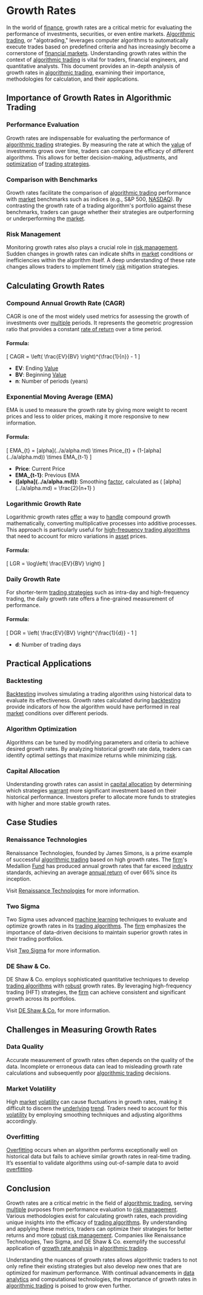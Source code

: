 # Growth Rates

In the world of [finance](../f/finance.md), growth rates are a critical metric for evaluating the performance of investments, securities, or even entire markets. [Algorithmic trading](../a/algorithmic_trading.md), or "algotrading," leverages computer algorithms to automatically execute trades based on predefined criteria and has increasingly become a cornerstone of [financial markets](../f/financial_market.md). Understanding growth rates within the context of [algorithmic trading](../a/algorithmic_trading.md) is vital for traders, financial engineers, and quantitative analysts. This document provides an in-depth analysis of growth rates in [algorithmic trading](../a/algorithmic_trading.md), examining their importance, methodologies for calculation, and their applications.

## Importance of Growth Rates in Algorithmic Trading

### Performance Evaluation

Growth rates are indispensable for evaluating the performance of [algorithmic trading](../a/algorithmic_trading.md) strategies. By measuring the rate at which the [value](../v/value.md) of investments grows over time, traders can compare the efficacy of different algorithms. This allows for better decision-making, adjustments, and [optimization](../o/optimization.md) of [trading strategies](../t/trading_strategies.md).

### Comparison with Benchmarks

Growth rates facilitate the comparison of [algorithmic trading](../a/algorithmic_trading.md) performance with [market](../m/market.md) benchmarks such as indices (e.g., S&P 500, [NASDAQ](../n/nasdaq.md)). By contrasting the growth rate of a trading algorithm's portfolio against these benchmarks, traders can gauge whether their strategies are outperforming or underperforming the [market](../m/market.md).

### Risk Management

Monitoring growth rates also plays a crucial role in [risk management](../r/risk_management.md). Sudden changes in growth rates can indicate shifts in [market](../m/market.md) conditions or inefficiencies within the algorithm itself. A deep understanding of these rate changes allows traders to implement timely [risk](../r/risk.md) mitigation strategies.

## Calculating Growth Rates

### Compound Annual Growth Rate (CAGR)

CAGR is one of the most widely used metrics for assessing the growth of investments over [multiple](../m/multiple.md) periods. It represents the geometric progression ratio that provides a constant [rate of return](../r/rate_of_return.md) over a time period.

#### Formula:
\[ 
CAGR = \left( \frac{EV}{BV} \right)^{\frac{1}{n}} - 1 
\]

- **EV**: Ending [Value](../v/value.md)
- **BV**: Beginning [Value](../v/value.md)
- **n**: Number of periods (years)

### Exponential Moving Average (EMA)

EMA is used to measure the growth rate by giving more weight to recent prices and less to older prices, making it more responsive to new information.

#### Formula:
\[ 
EMA_{t} = \[alpha](../a/alpha.md) \times Price_{t} + (1-\[alpha](../a/alpha.md)) \times EMA_{t-1} 
\]

- **Price**: Current Price
- **EMA_{t-1}**: Previous EMA
- **\(\[alpha](../a/alpha.md)\)**: Smoothing [factor](../f/factor.md), calculated as \( \[alpha](../a/alpha.md) = \frac{2}{n+1} \)

### Logarithmic Growth Rate

Logarithmic growth rates [offer](../o/offer.md) a way to [handle](../h/handle.md) compound growth mathematically, converting multiplicative processes into additive processes. This approach is particularly useful for [high-frequency trading algorithms](../h/high-frequency_trading_algorithms.md) that need to account for micro variations in [asset](../a/asset.md) prices.

#### Formula:
\[ 
LGR = \log\left( \frac{EV}{BV} \right) 
\]

### Daily Growth Rate

For shorter-term [trading strategies](../t/trading_strategies.md) such as intra-day and high-frequency trading, the daily growth rate offers a fine-grained measurement of performance.

#### Formula:
\[ 
DGR = \left( \frac{EV}{BV} \right)^{\frac{1}{d}} - 1 
\]

- **d**: Number of trading days

## Practical Applications

### Backtesting

[Backtesting](../b/backtesting.md) involves simulating a trading algorithm using historical data to evaluate its effectiveness. Growth rates calculated during [backtesting](../b/backtesting.md) provide indicators of how the algorithm would have performed in real [market](../m/market.md) conditions over different periods.

### Algorithm Optimization

Algorithms can be tuned by modifying parameters and criteria to achieve desired growth rates. By analyzing historical growth rate data, traders can identify optimal settings that maximize returns while minimizing [risk](../r/risk.md).

### Capital Allocation

Understanding growth rates can assist in [capital allocation](../c/capital_allocation.md) by determining which strategies [warrant](../w/warrant.md) more significant investment based on their historical performance. Investors prefer to allocate more funds to strategies with higher and more stable growth rates.

## Case Studies

### Renaissance Technologies

Renaissance Technologies, founded by James Simons, is a prime example of successful [algorithmic trading](../a/algorithmic_trading.md) based on high growth rates. The [firm](../f/firm.md)'s Medallion [Fund](../f/fund.md) has produced annual growth rates that far exceed [industry](../i/industry.md) standards, achieving an average [annual return](../a/annual_return.md) of over 66% since its inception.

Visit [Renaissance Technologies](https://www.rentec.com/) for more information.

### Two Sigma

Two Sigma uses advanced [machine learning](../m/machine_learning.md) techniques to evaluate and optimize growth rates in its [trading algorithms](../t/trading_algorithms.md). The [firm](../f/firm.md) emphasizes the importance of data-driven decisions to maintain superior growth rates in their trading portfolios.

Visit [Two Sigma](https://www.twosigma.com/) for more information.

### DE Shaw & Co.

DE Shaw & Co. employs sophisticated quantitative techniques to develop [trading algorithms](../t/trading_algorithms.md) with [robust](../r/robust.md) growth rates. By leveraging high-frequency trading (HFT) strategies, the [firm](../f/firm.md) can achieve consistent and significant growth across its portfolios.

Visit [DE Shaw & Co.](https://www.deshaw.com/) for more information.

## Challenges in Measuring Growth Rates

### Data Quality

Accurate measurement of growth rates often depends on the quality of the data. Incomplete or erroneous data can lead to misleading growth rate calculations and subsequently poor [algorithmic trading](../a/algorithmic_trading.md) decisions.

### Market Volatility

High [market](../m/market.md) [volatility](../v/volatility.md) can cause fluctuations in growth rates, making it difficult to discern the [underlying](../u/underlying.md) [trend](../t/trend.md). Traders need to account for this [volatility](../v/volatility.md) by employing smoothing techniques and adjusting algorithms accordingly.

### Overfitting

[Overfitting](../o/overfitting.md) occurs when an algorithm performs exceptionally well on historical data but fails to achieve similar growth rates in real-time trading. It’s essential to validate algorithms using out-of-sample data to avoid [overfitting](../o/overfitting.md).

## Conclusion

Growth rates are a critical metric in the field of [algorithmic trading](../a/algorithmic_trading.md), serving [multiple](../m/multiple.md) purposes from performance evaluation to [risk management](../r/risk_management.md). Various methodologies exist for calculating growth rates, each providing unique insights into the efficacy of [trading algorithms](../t/trading_algorithms.md). By understanding and applying these metrics, traders can optimize their strategies for better returns and more [robust](../r/robust.md) [risk management](../r/risk_management.md). Companies like Renaissance Technologies, Two Sigma, and DE Shaw & Co. exemplify the successful application of [growth rate analysis](../g/growth_rate_analysis.md) in [algorithmic trading](../a/algorithmic_trading.md).

Understanding the nuances of growth rates allows algorithmic traders to not only refine their existing strategies but also develop new ones that are optimized for maximum performance. With continual advancements in [data analytics](../d/data_analytics.md) and computational technologies, the importance of growth rates in [algorithmic trading](../a/algorithmic_trading.md) is poised to grow even further.
